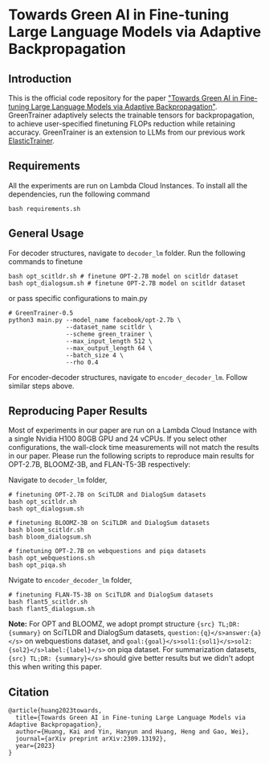 # Towards Green AI in Fine-tuning Large Language Models via Adaptive Backpropagation

## Introduction
This is the official code repository for the paper ["Towards Green AI in Fine-tuning Large Language Models via Adaptive Backpropagation"](https://arxiv.org/abs/2309.13192). GreenTrainer adaptively selects the trainable tensors for backpropagation, to achieve user-specified finetuning FLOPs reduction while retaining accuracy. GreenTrainer is an extension to LLMs from our previous work [ElasticTrainer](https://github.com/pittisl/ElasticTrainer).


## Requirements
All the experiments are run on Lambda Cloud Instances. To install all the dependencies, run the following command
```
bash requirements.sh
```
## General Usage
For decoder structures, navigate to `decoder_lm` folder. Run the following commands to finetune

```
bash opt_scitldr.sh # finetune OPT-2.7B model on scitldr dataset
bash opt_dialogsum.sh # finetune OPT-2.7B model on scitldr dataset
```

or pass specific configurations to main.py

```
# GreenTrainer-0.5
python3 main.py --model_name facebook/opt-2.7b \
                --dataset_name scitldr \
                --scheme green_trainer \
                --max_input_length 512 \
                --max_output_length 64 \
                --batch_size 4 \
                --rho 0.4
```

For encoder-decoder structures, navigate to `encoder_decoder_lm`. Follow similar steps above.

## Reproducing Paper Results
Most of experiments in our paper are run on a Lambda Cloud Instance with a single Nvidia H100 80GB GPU and 24 vCPUs. If you select other configurations, the wall-clock time measurements will not match the results in our paper. Please run the following scripts to reproduce main results for OPT-2.7B, BLOOMZ-3B, and FLAN-T5-3B respectively:

Navigate to `decoder_lm` folder,
```
# finetuning OPT-2.7B on SciTLDR and DialogSum datasets
bash opt_scitldr.sh
bash opt_dialogsum.sh

# finetuning BLOOMZ-3B on SciTLDR and DialogSum datasets
bash bloom_scitldr.sh
bash bloom_dialogsum.sh

# finetuning OPT-2.7B on webquestions and piqa datasets
bash opt_webquestions.sh
bash opt_piqa.sh
```
Nvigate to `encoder_decoder_lm` folder,
```
# finetuning FLAN-T5-3B on SciTLDR and DialogSum datasets
bash flant5_scitldr.sh
bash flant5_dialogsum.sh
```
**Note:** For OPT and BLOOMZ, we adopt prompt structure `{src} TL;DR: {summary}` on SciTLDR and DialogSum datasets, `question:{q}</s>answer:{a}</s>` on webquestions dataset, and `goal:{goal}</s>sol1:{sol1}</s>sol2:{sol2}</s>label:{label}</s>` on piqa dataset. For summarization datasets, `{src} TL;DR: {summary}</s>` should give better results but we didn't adopt this when writing this paper. 

## Citation
```
@article{huang2023towards,
  title={Towards Green AI in Fine-tuning Large Language Models via Adaptive Backpropagation},
  author={Huang, Kai and Yin, Hanyun and Huang, Heng and Gao, Wei},
  journal={arXiv preprint arXiv:2309.13192},
  year={2023}
}
```

